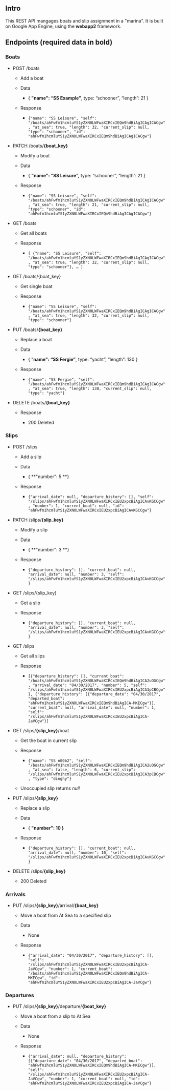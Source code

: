 ## Intro
This REST API mangages boats and slip assignment in a "marina". It is built on Google App Engine, using the **webapp2** framework.

## Endpoints (required data in **bold**)

### Boats

* POST /boats

    * Add a boat

    * Data

        * { **"name": “SS Example”**, type: “schooner”, “length”: 21 }

    * Response

        * ```{"name": "SS Leisure", "self": "/boats/ahFwfm1hcmluYS1yZXN0LWFwaXIRCxIEQm9hdBiAgICAgICACgw", "at_sea": true, "length": 32, "current_slip": null, "type": "schooner", "id": "ahFwfm1hcmluYS1yZXN0LWFwaXIRCxIEQm9hdBiAgICAgICACgw"}```

* PATCH /boats/**{boat_key}**

    * Modify a boat

    * Data

        * { **"name": “SS Leisure”,** type: “schooner”, “length”: 21 }

    * Response

        * ```{"name": "SS Leisure", "self": "/boats/ahFwfm1hcmluYS1yZXN0LWFwaXIRCxIEQm9hdBiAgICAgICACgw", "at_sea": true, "length": 21, "current_slip": null, "type": "schooner", "id": "ahFwfm1hcmluYS1yZXN0LWFwaXIRCxIEQm9hdBiAgICAgICACgw"}```

* GET /boats

    * Get all boats

    * Response

        * ```[ {"name": "SS Leisure", "self": "/boats/ahFwfm1hcmluYS1yZXN0LWFwaXIRCxIEQm9hdBiAgICAgICACgw", "at_sea": true, "length": 32, "current_slip": null, "type": "schooner"}, … ]```

* GET /boats/{boat_key}

    * Get single boat

    * Response

        * ```{"name": "SS Leisure", "self": "/boats/ahFwfm1hcmluYS1yZXN0LWFwaXIRCxIEQm9hdBiAgICAgICACgw", "at_sea": true, "length": 32, "current_slip": null, "type": "schooner"}```

* PUT /boats/**{boat_key}**

    * Replace a boat

    * Data

        * { "**name": “SS Fergie”**, type: “yacht”, “length”: 130 }

    * Response

        * ```{"name": "SS Fergie", "self": "/boats/ahFwfm1hcmluYS1yZXN0LWFwaXIRCxIEQm9hdBiAgICAgICACgw", "at_sea": true, "length": 130, "current_slip": null, "type": "yacht"}```

* DELETE /boats/**{boat_key}**

    * Response

        * 200 Deleted

### Slips

* POST /slips

    * Add a slip

    * Data

        * { **"number": 5 **}

    * Response

        * ```{"arrival_date": null, "departure_history": [], "self": "/slips/ahFwfm1hcmluYS1yZXN0LWFwaXIRCxIEU2xpcBiAgICAvKGCCgw", "number": 1, "current_boat": null, "id": "ahFwfm1hcmluYS1yZXN0LWFwaXIRCxIEU2xpcBiAgICAvKGCCgw"}```

* PATCH /slips/**{slip_key}**

    * Modify a slip

    * Data

        * { **"number": 3 **}

    * Response

        * ```{"departure_history": [], "current_boat": null, "arrival_date": null, "number": 3, "self": "/slips/ahFwfm1hcmluYS1yZXN0LWFwaXIRCxIEU2xpcBiAgICAvKGCCgw"}```

* GET /slips/{slip_key}

    * Get a slip

    * Response

        * ```{"departure_history": [], "current_boat": null, "arrival_date": null, "number": 3, "self": "/slips/ahFwfm1hcmluYS1yZXN0LWFwaXIRCxIEU2xpcBiAgICAvKGCCgw"}```

* GET /slips

    * Get all slips

    * Response

        * ```[{"departure_history": [], "current_boat": "/boats/ahFwfm1hcmluYS1yZXN0LWFwaXIRCxIEQm9hdBiAgICA2uOGCgw", "arrival_date": "04/30/2017", "number": 5, "self": "/slips/ahFwfm1hcmluYS1yZXN0LWFwaXIRCxIEU2xpcBiAgICA3pCBCgw"}, {"departure_history": [{"departure_date": "04/30/2017", "departed_boat": "ahFwfm1hcmluYS1yZXN0LWFwaXIRCxIEQm9hdBiAgICA-MKECgw"}], "current_boat": null, "arrival_date": null, "number": 1, "self": "/slips/ahFwfm1hcmluYS1yZXN0LWFwaXIRCxIEU2xpcBiAgICA-JaVCgw"}]```

* GET /slips/**{slip_key}**/boat

    * Get the boat in current slip

    * Response

        * ```{"name": "SS n00b2", "self": "/boats/ahFwfm1hcmluYS1yZXN0LWFwaXIRCxIEQm9hdBiAgICA2uOGCgw", "at_sea": false, "length": 6, "current_slip": "/slips/ahFwfm1hcmluYS1yZXN0LWFwaXIRCxIEU2xpcBiAgICA3pCBCgw", "type": "dinghy"}```

    * Unoccupied slip returns *null*

* PUT /slips/**{slip_key}**

    * Replace a slip

    * Data

        * { **"number": 10 }**

    * Response

        * ```{"departure_history": [], "current_boat": null, "arrival_date": null, "number": 10, "self": "/slips/ahFwfm1hcmluYS1yZXN0LWFwaXIRCxIEU2xpcBiAgICAvKGCCgw"}```

* DELETE /slips/**{slip_key}**

    * 200 Deleted

### Arrivals

* PUT /slips/**{slip_key}**/arrival/**{boat_key}**

    * Move a boat from At Sea to a specified slip

    * Data

        * None

    * Response

        * ```{"arrival_date": "04/30/2017", "departure_history": [], "self": "/slips/ahFwfm1hcmluYS1yZXN0LWFwaXIRCxIEU2xpcBiAgICA-JaVCgw", "number": 1, "current_boat": "/boats/ahFwfm1hcmluYS1yZXN0LWFwaXIRCxIEQm9hdBiAgICA-MKECgw", "id": "ahFwfm1hcmluYS1yZXN0LWFwaXIRCxIEU2xpcBiAgICA-JaVCgw"}```

### Departures

* PUT /slips/**{slip_key}**/departure/**{boat_key}**

    * Move a boat from a slip to At Sea

    * Data

        * None

    * Response

        * ```{"arrival_date": null, "departure_history": [{"departure_date": "04/30/2017", "departed_boat": "ahFwfm1hcmluYS1yZXN0LWFwaXIRCxIEQm9hdBiAgICA-MKECgw"}], "self": "/slips/ahFwfm1hcmluYS1yZXN0LWFwaXIRCxIEU2xpcBiAgICA-JaVCgw", "number": 1, "current_boat": null, "id": "ahFwfm1hcmluYS1yZXN0LWFwaXIRCxIEU2xpcBiAgICA-JaVCgw"}```


